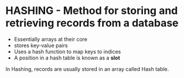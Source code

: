 # HASHING - Method for storing and retrieving records from a database

- Essentially arrays at their core
- stores key-value pairs
- Uses a hash function to map keys to indices
- A position in a hash table is known as a **slot**


In Hashing, records are usually stored in an array called Hash table. 